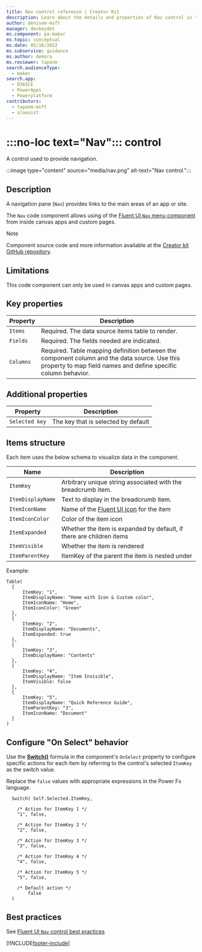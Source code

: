 ```yaml
---
title: Nav control reference | Creator Kit
description: Learn about the details and properties of Nav control in the Creator Kit.
author: denisem-msft
manager: devkeydet
ms.component: pa-maker
ms.topic: conceptual
ms.date: 05/16/2022
ms.subservice: guidance
ms.author: demora
ms.reviewer: tapanm
search.audienceType: 
  - maker
search.app: 
  - D365CE
  - PowerApps
  - Powerplatform
contributors:
  - tapanm-msft
  - slaouist
---
```


# :::no-loc text="Nav"::: control

A control used to provide navigation.

:::image type="content" source="media/nav.png" alt-text="Nav control.":::

## Description

A navigation pane (`Nav`) provides links to the main areas of an app or site.

The `Nav` code component allows using of the [Fluent UI `Nav` menu component](https://developer.microsoft.com/fluentui#/controls/web/nav) from inside canvas apps and custom pages.

> [!NOTE]
> Component source code and more information available at the [Creator kit GitHub repository](https://github.com/microsoft/powercat-creator-kit).

## Limitations

This code component can only be used in canvas apps and custom pages.

## Key properties

| Property | Description |
| -------- | ----------- |
| `Items` | Required. The data source items table to render. |
| `Fields` | Required. The fields needed are indicated. |
| `Columns` | Required. Table mapping definition between the component column and the data source. Use this property to map field names and define specific column behavior. |

## Additional properties

| Property | Description |
| -------- | ----------- |
| `Selected key` | The key that is selected by default |

## Items structure

Each item uses the below schema to visualize data in the component. 

| Name | Description |
| ------ | ----------- |
| `ItemKey` | Arbitrary unique string associated with the breadcrumb item. |
| `ItemDisplayName` | Text to display in the breadcrumb item. |
| `ItemIconName` | Name of the [Fluent UI icon](https://developer.microsoft.com/fluentui#/styles/web/icons) for the item |
| `ItemIconColor` | Color of the item icon |
| `ItemExpanded` | Whether the item is expanded by default, if there are children items |
| `ItemVisible` | Whether the item is rendered |
| `ItemParentKey` | ItemKey of the parent the item is nested under |

Example:

  ```powerapps-dot
Table(
    {
        ItemKey: "1",
        ItemDisplayName: "Home with Icon & Custom color",
        ItemIconName: "Home",
        ItemIconColor: "Green"
    },
    {
        ItemKey: "2",
        ItemDisplayName: "Documents",
        ItemExpanded: true
    },
    {
        ItemKey: "3",
        ItemDisplayName: "Contents"
    },
    {
        ItemKey: "4",
        ItemDisplayName: "Item Invisible",
        ItemVisible: false
    },
    {
        ItemKey: "5",
        ItemDisplayName: "Quick Reference Guide",
        ItemParentKey: "3",
        ItemIconName: "Document"
    }
)
  ```

## Configure "On Select" behavior

Use the [**Switch()**](/power-apps/maker/canvas-apps/functions/function-if) formula in the component's `OnSelect` property to configure specific actions for each item by referring to the control's selected `ItemKey` as the switch value.

Replace the `false` values with appropriate expressions in the Power Fx language.

  ```powerapps-dot
    Switch( Self.Selected.ItemKey,

      /* Action for ItemKey 1 */
      "1", false,

      /* Action for ItemKey 2 */
      "2", false,

      /* Action for ItemKey 3 */
      "3", false,

      /* Action for ItemKey 4 */
      "4", false,

      /* Action for ItemKey 5 */
      "5", false,

      /* Default action */
          false
    )
  ```

## Best practices

See [Fluent UI `Nav` control best practices](https://developer.microsoft.com/fluentui#/controls/web/nav)

[!INCLUDE[footer-include](../../includes/footer-banner.md)]